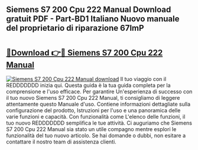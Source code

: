 ## Siemens S7 200 Cpu 222 Manual Download gratuit PDF - Part-BD1 Italiano Nuovo manuale del proprietario di riparazione 67ImP

# <h2><a href="http://df9ci11.blite.top/?on=Siemens+S7+200+Cpu+222+Manual">🔗Download 👉🔴 Siemens S7 200 Cpu 222 Manual</a></h2>

[![Siemens S7 200 Cpu 222 Manual download](https://i.imgur.com/lujVjoI.png)](http://df9ci11.blite.top/?on=Siemens+S7+200+Cpu+222+Manual)
Il tuo viaggio con il REDDDDDDD inizia qui. Questa guida è la tua guida completa per la comprensione e l'uso efficace. Per garantire Un'esperienza di successo con il tuo nuovo Siemens S7 200 Cpu 222 Manual, ti consigliamo di leggere attentamente questo Manuale d'uso. Contiene informazioni dettagliate sulla configurazione del prodotto, Istruzioni per l'uso e una panoramica delle varie funzioni e capacità. Con funzionalità come L'elenco delle funzioni, il tuo nuovo REDDDDDDD semplifica le tue attività. Ci auguriamo che Siemens S7 200 Cpu 222 Manual sia stato un utile compagno mentre esplori le funzionalità del tuo nuovo articolo. Se hai domande o dubbi, non esitare a contattare il nostro team di assistenza clienti.
